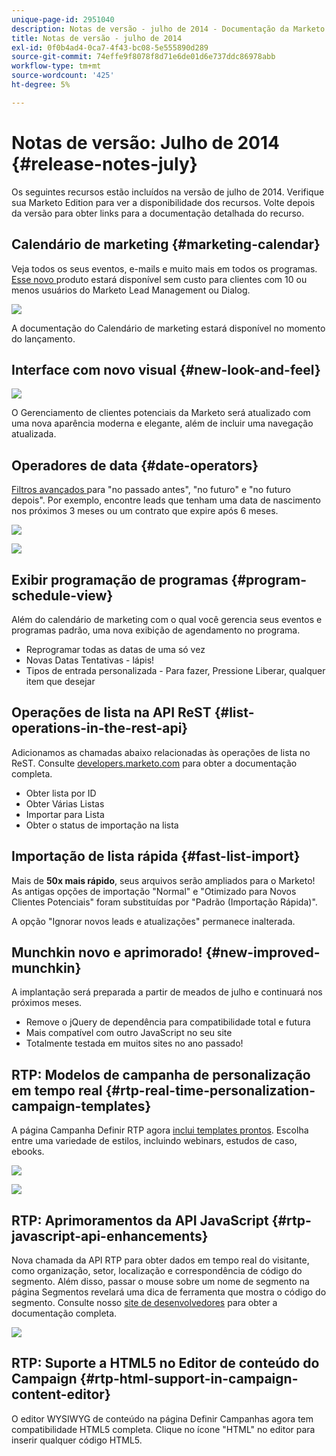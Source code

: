 ```yaml
---
unique-page-id: 2951040
description: Notas de versão - julho de 2014 - Documentação da Marketo - Documentação do produto
title: Notas de versão - julho de 2014
exl-id: 0f0b4ad4-0ca7-4f43-bc08-5e555890d289
source-git-commit: 74effe9f8078f8d71e6de01d6e737ddc86978abb
workflow-type: tm+mt
source-wordcount: '425'
ht-degree: 5%

---
```


# Notas de versão: Julho de 2014 {#release-notes-july}

Os seguintes recursos estão incluídos na versão de julho de 2014. Verifique sua Marketo Edition para ver a disponibilidade dos recursos. Volte depois da versão para obter links para a documentação detalhada do recurso.

## Calendário de marketing {#marketing-calendar}

Veja todos os seus eventos, e-mails e muito mais em todos os programas. [Esse novo ](/help/marketo/product-docs/core-marketo-concepts/marketing-calendar/understanding-the-calendar/navigating-the-marketing-calendar.md) produto estará disponível sem custo para clientes com 10 ou menos usuários do Marketo Lead Management ou Dialog.

![](assets/image2014-9-22-14-3a22-3a27.png)

A documentação do Calendário de marketing estará disponível no momento do lançamento.

## Interface com novo visual {#new-look-and-feel}

![](assets/image2014-9-22-14-3a22-3a47.png)

O Gerenciamento de clientes potenciais da Marketo será atualizado com uma nova aparência moderna e elegante, além de incluir uma navegação atualizada.

## Operadores de data {#date-operators}

[Filtros avançados ](/help/marketo/product-docs/core-marketo-concepts/smart-lists-and-static-lists/creating-a-smart-list/smart-list-filter-operators-glossary.md) para &quot;no passado antes&quot;, &quot;no futuro&quot; e &quot;no futuro depois&quot;. Por exemplo, encontre leads que tenham uma data de nascimento nos próximos 3 meses ou um contrato que expire após 6 meses.

![](assets/image2014-9-22-14-3a23-3a56.png)

![](assets/image2014-9-22-14-3a24-3a39.png)

## Exibir programação de programas {#program-schedule-view}

Além do calendário de marketing com o qual você gerencia seus eventos e programas padrão, uma nova exibição de agendamento no programa.

* Reprogramar todas as datas de uma só vez
* Novas Datas Tentativas - lápis!
* Tipos de entrada personalizada - Para fazer, Pressione Liberar, qualquer item que desejar

## Operações de lista na API ReST {#list-operations-in-the-rest-api}

Adicionamos as chamadas abaixo relacionadas às operações de lista no ReST. Consulte [developers.marketo.com](https://developers.marketo.com/documentation/rest/) para obter a documentação completa.

* Obter lista por ID
* Obter Várias Listas
* Importar para Lista
* Obter o status de importação na lista

## Importação de lista rápida {#fast-list-import}

Mais de **50x mais rápido**, seus arquivos serão ampliados para o Marketo! As antigas opções de importação &quot;Normal&quot; e &quot;Otimizado para Novos Clientes Potenciais&quot; foram substituídas por &quot;Padrão (Importação Rápida)&quot;.

A opção &quot;Ignorar novos leads e atualizações&quot; permanece inalterada.

## Munchkin novo e aprimorado! {#new-improved-munchkin}

A implantação será preparada a partir de meados de julho e continuará nos próximos meses.

* Remove o jQuery de dependência para compatibilidade total e futura
* Mais compatível com outro JavaScript no seu site
* Totalmente testada em muitos sites no ano passado!

## RTP: Modelos de campanha de personalização em tempo real {#rtp-real-time-personalization-campaign-templates}

A página Campanha Definir RTP agora [inclui templates prontos](/help/marketo/product-docs/web-personalization/using-templates/using-templates-to-create-web-campaigns.md). Escolha entre uma variedade de estilos, incluindo webinars, estudos de caso, ebooks.

![](assets/image2014-9-22-14-3a25-3a13.png)

![](assets/image2014-9-22-14-3a25-3a47.png)

## RTP: Aprimoramentos da API JavaScript {#rtp-javascript-api-enhancements}

Nova chamada da API RTP para obter dados em tempo real do visitante, como organização, setor, localização e correspondência de código do segmento. Além disso, passar o mouse sobre um nome de segmento na página Segmentos revelará uma dica de ferramenta que mostra o código do segmento. Consulte nosso [site de desenvolvedores](https://developers.marketo.com/documentation/websites/rtp-js-api/) para obter a documentação completa.

![](assets/image2014-9-22-14-3a26-3a11.png)

## RTP: Suporte a HTML5 no Editor de conteúdo do Campaign {#rtp-html-support-in-campaign-content-editor}

O editor WYSIWYG de conteúdo na página Definir Campanhas agora tem compatibilidade HTML5 completa. Clique no ícone &quot;HTML&quot; no editor para inserir qualquer código HTML5.
